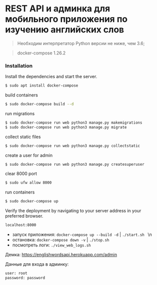 # REST API и админка для мобильного приложения по изучению английских слов

> Необходим интерпретатор Python версии не ниже, чем 3.6;

> docker-compose 1.26.2

### Installation

Install the dependencies and start the server.

```sh
$ sudo apt install docker-compose
```

build containers
```sh
$ sudo docker-compose build --d
```
run migrations
```sh 
$ sudo docker-compose run web python3 manage.py makemigrations
$ sudo docker-compose run web python3 manage.py migrate
```
collect static files
```sh
$ sudo docker-compose run web python3 manage.py collectstatic
```
create a user for admin
```sh
$ sudo docker-compose run web python3 manage.py createsuperuser
```
clear 8000 port
```sh
$ sudo ufw allow 8000
```
run containers
```sh
$ sudo docker-compose up
```

Verify the deployment by navigating to your server address in your preferred browser.

```sh
localhost:8000
```
- запуск приложения: `docker-compose up --build -d` | `./start.sh ` \n
- остановка: `docker-compose down -v` | `./stop.sh` 
- посмотреть логи: `./view_web_logs.sh`

Демка: https://englishwordsapi.herokuapp.com/admin

Данные для входа в админку:

```sh
user: root
password: password
```
